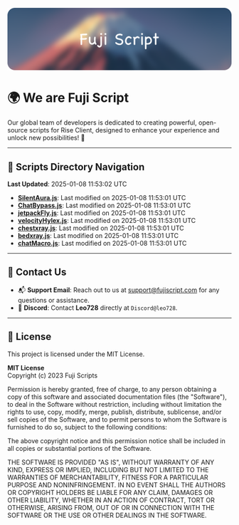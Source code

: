 ![Banner](.github/b.webp)

# 🌍 **We are Fuji Script**

Our global team of developers is dedicated to creating powerful, open-source scripts for Rise Client, designed to enhance your experience and unlock new possibilities! 🌟

---
<!-- SCRIPTS_NAVIGATION_START -->
## 📂 **Scripts Directory Navigation**

**Last Updated**: 2025-01-08 11:53:02 UTC

- **[SilentAura.js](scripts/SilentAura.js)**: Last modified on 2025-01-08 11:53:01 UTC
- **[ChatBypass.js](scripts/ChatBypass.js)**: Last modified on 2025-01-08 11:53:01 UTC
- **[jetpackFly.js](scripts/jetpackFly.js)**: Last modified on 2025-01-08 11:53:01 UTC
- **[velocityHylex.js](scripts/velocityHylex.js)**: Last modified on 2025-01-08 11:53:01 UTC
- **[chestxray.js](scripts/chestxray.js)**: Last modified on 2025-01-08 11:53:01 UTC
- **[bedxray.js](scripts/bedxray.js)**: Last modified on 2025-01-08 11:53:01 UTC
- **[chatMacro.js](scripts/chatMacro.js)**: Last modified on 2025-01-08 11:53:01 UTC

<!-- SCRIPTS_NAVIGATION_END -->

---

## 💬 **Contact Us**  
- 📬 **Support Email**: Reach out to us at [support@fujiscript.com](mailto:support@fujiscript.com) for any questions or assistance.  
- 💬 **Discord**: Contact **Leo728** directly at `Discord@leo728`.

---

## 📜 **License**

This project is licensed under the MIT License.  

**MIT License**  
Copyright (c) 2023 Fuji Scripts  

Permission is hereby granted, free of charge, to any person obtaining a copy of this software and associated documentation files (the "Software"), to deal in the Software without restriction, including without limitation the rights to use, copy, modify, merge, publish, distribute, sublicense, and/or sell copies of the Software, and to permit persons to whom the Software is furnished to do so, subject to the following conditions:  

The above copyright notice and this permission notice shall be included in all copies or substantial portions of the Software.  

THE SOFTWARE IS PROVIDED "AS IS", WITHOUT WARRANTY OF ANY KIND, EXPRESS OR IMPLIED, INCLUDING BUT NOT LIMITED TO THE WARRANTIES OF MERCHANTABILITY, FITNESS FOR A PARTICULAR PURPOSE AND NONINFRINGEMENT. IN NO EVENT SHALL THE AUTHORS OR COPYRIGHT HOLDERS BE LIABLE FOR ANY CLAIM, DAMAGES OR OTHER LIABILITY, WHETHER IN AN ACTION OF CONTRACT, TORT OR OTHERWISE, ARISING FROM, OUT OF OR IN CONNECTION WITH THE SOFTWARE OR THE USE OR OTHER DEALINGS IN THE SOFTWARE.  
